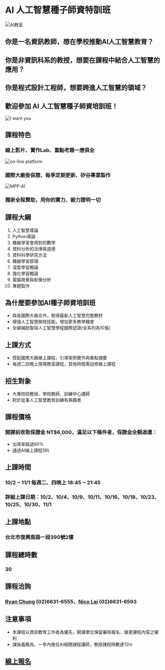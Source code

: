 # AI 人工智慧種子師資特訓班
![AI教室](https://pictures.ozy.com/pictures/600x337/1/5/6/103156_ai_ep5.jpg)
## 你是一名資訊教師，想在學校推動AI人工智慧教育？
## 你是非資訊科系的教授，想要在課程中結合人工智慧的應用？
## 你是程式設計工程師，想要跨進人工智慧的領域？
## 歡迎參加 AI 人工智慧種子師資培訓班！
![I want you](https://i.pinimg.com/originals/a6/4d/c4/a64dc48040a297ff4fb89fb3cf888f43.jpg)
## 課程特色
### 線上影片、實作Lab、重點考題一應俱全
![on-line platform](https://image.ibb.co/gOO9kz/2018_08_17_12_25_10.png)
### 國際大廠掛保證、每季定期更新、矽谷專業製作
![MPP-AI](https://image.ibb.co/iSQpkz/2018_08_17_12_30_30.png)
### 獨家全程贊助，用你的實力、毅力證明一切
## 課程大綱
01. 人工智慧導論
02. Python導論
03. 機器學習會用到的數學
04. 資料分析的法律與道德
05. 資料科學研究方法
06. 機器學習原理
07. 深度學習概論
08. 強化學習概論
09. 電腦視覺與影像分析
10. 專題製作
## 為什麼要參加AI種子師資培訓班
* 與各國際大廠合作，取得最新人工智慧完整教材
* 增強人工智慧開發技能，增加更多教學機會
* 全額補助取得人工智慧學程國際認證(全系列為10張)
## 上課方式
* 搭配國際大廠線上課程，引導案例實作與重點摘要
* 每週二四晚上現場教室課程，其他時間需自修線上課程
## 招生對象
* 大專院校教授、學校教師、訓練中心講師
* 對於從事人工智慧教育訓練有興趣者
## 課程價格
### 開課前收取保證金 NT$6,000，滿足以下條件者，保證金全額退還：
* 出席率超過80%
* 通過AI線上課程5科
## 上課時間
### 10/2 ~ 11/1 每週二、四晚上 18:45 ~ 21:45
### 詳細上課日期：10/2、10/4、10/9、10/11、10/16、10/18、10/23、10/25、10/30、11/1
## 上課地點
### 台北市復興南路一段390號2樓
## 課程總時數
### 30
## 課程洽詢
### [Ryan Chung](mailto:ryan@iii.org.tw) (02)6631-6555、[Nico Lai](mailto:wl9208@iii.org.tw) (02)6631-6593
## 注意事項
* 本課程以資訊教育工作者為優先，開課單位保留審核報名、變更課程內容之權利
* 課後義務為，一年內擔任AI相關課程講師，教授課程時數達12hr
## [線上報名](https://w3.iiiedu.org.tw/coursedetail.php?id=DPR863T&l=30&c=DPR863T1802)






